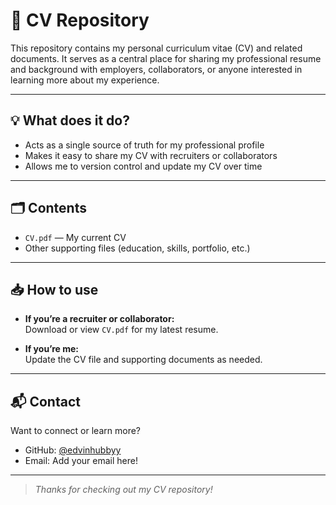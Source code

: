 # 📄 CV Repository

This repository contains my personal curriculum vitae (CV) and related documents. It serves as a central place for sharing my professional resume and background with employers, collaborators, or anyone interested in learning more about my experience.

---

## 💡 What does it do?

- Acts as a single source of truth for my professional profile
- Makes it easy to share my CV with recruiters or collaborators
- Allows me to version control and update my CV over time

---

## 🗂️ Contents

- `CV.pdf` — My current CV
- Other supporting files (education, skills, portfolio, etc.)

---

## 📥 How to use

- **If you’re a recruiter or collaborator:**  
  Download or view `CV.pdf` for my latest resume.

- **If you’re me:**  
  Update the CV file and supporting documents as needed.

---

## 📬 Contact

Want to connect or learn more?  
- GitHub: [@edvinhubbyy](https://github.com/edvinhubbyy)
- Email: Add your email here!

---

> _Thanks for checking out my CV repository!_
